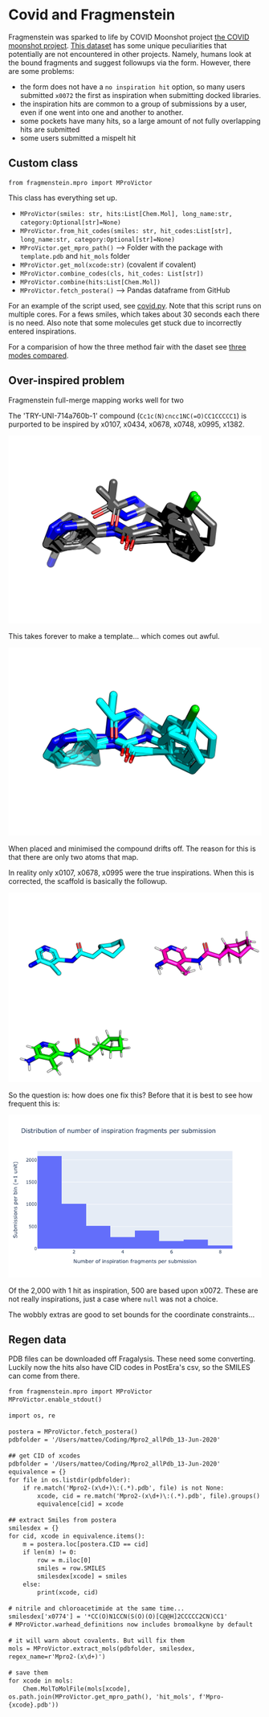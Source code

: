 # Covid and Fragmenstein

Fragmenstein was sparked to life by COVID Moonshot project [the COVID moonshot project](https://discuss.postera.ai/c/covid).
[This dataset](https://github.com/postera-ai/COVID_moonshot_submissions) has some unique peculiarities that potentially
are not encountered in other projects. Namely, humans look at the bound fragments and suggest followups via the form.
However, there are some problems:

* the form does not have a `no inspiration hit` option, so many users submitted `x0072` the first as inspiration when submitting docked libraries.
* the inspiration hits are common to a group of submissions by a user, even if one went into one and another to another.
* some pockets have many hits, so a large amount of not fully overlapping hits are submitted
* some users submitted a mispelt hit

## Custom class

    from fragmenstein.mpro import MProVictor
    
This class has everything set up.

* `MProVictor(smiles: str, hits:List[Chem.Mol], long_name:str, category:Optional[str]=None)`
* `MProVictor.from_hit_codes(smiles: str, hit_codes:List[str], long_name:str, category:Optional[str]=None)`
* `MProVictor.get_mpro_path()` --> Folder with the package with `template.pdb` and `hit_mols` folder
* `MProVictor.get_mol(xcode:str)` (covalent if covalent)
* `MProVictor.combine_codes(cls, hit_codes: List[str])`
* `MProVictor.combine(hits:List[Chem.Mol])`
* `MProVictor.fetch_postera()` --> Pandas dataframe from GitHub

For an example of the script used, see [covid.py](covid.py).
Note that this script runs on multiple cores. For a fews smiles, which takes about 30 seconds each there is no need.
Also note that some molecules get stuck due to incorrectly entered inspirations.

For a comparision of how the three method fair with the daset see [three modes compared](three_modes_compared.md).

## Over-inspired problem

Fragmenstein full-merge mapping works well for two

The 'TRY-UNI-714a760b-1' compound (`Cc1c(N)cncc1NC(=O)CC1CCCCC1`) is purported to be inspired by x0107, x0434, x0678, x0748, x0995, x1382.

![fragments](images/toomany_frag.png)

This takes forever to make a template... which comes out awful.

![fragments](images/toomany_follow.png)

When placed and minimised the compound drifts off. The reason for this is that there are only two atoms that map.

In reality only x0107, x0678, x0995 were the true inspirations. When this is corrected, the scaffold is basically the followup.

![fragments](images/toomany_perfect.png)

So the question is: how does one fix this?
Before that it is best to see how frequent this is:

![fragments](images/toomany_distro.png)

Of the 2,000 with 1 hit as inspiration, 500 are based upon x0072.
These are not really inspirations, just a case where `null` was not a choice.

The wobbly extras are good to set bounds for the coordinate constraints...

## Regen data

PDB files can be downloaded off Fragalysis. These need some converting.
Luckily now the hits also have CID codes in PostEra's csv, so the SMILES can come from there.

    from fragmenstein.mpro import MProVictor
    MProVictor.enable_stdout()
    
    import os, re
    
    postera = MProVictor.fetch_postera()
    pdbfolder = '/Users/matteo/Coding/Mpro2_allPdb_13-Jun-2020'
    
    ## get CID of xcodes
    pdbfolder = '/Users/matteo/Coding/Mpro2_allPdb_13-Jun-2020'
    equivalence = {} 
    for file in os.listdir(pdbfolder):
        if re.match('Mpro2-(x\d+)\:(.*).pdb', file) is not None:
            xcode, cid = re.match('Mpro2-(x\d+)\:(.*).pdb', file).groups()
            equivalence[cid] = xcode
            
    ## extract Smiles from postera
    smilesdex = {}   
    for cid, xcode in equivalence.items():
        m = postera.loc[postera.CID == cid]
        if len(m) != 0:
            row = m.iloc[0]
            smiles = row.SMILES
            smilesdex[xcode] = smiles
        else:
            print(xcode, cid)
            
    # nitrile and chloroacetimide at the same time...
    smilesdex['x0774'] = '*CC(O)N1CCN(S(O)(O)[C@@H]2CCCCC2CN)CC1'
    # MProVictor.warhead_definitions now includes bromoalkyne by default
    
    # it will warn about covalents. But will fix them
    mols = MProVictor.extract_mols(pdbfolder, smilesdex, regex_name=r'Mpro2-(x\d+)')
    
    # save them
    for xcode in mols:
        Chem.MolToMolFile(mols[xcode], os.path.join(MProVictor.get_mpro_path(), 'hit_mols', f'Mpro-{xcode}.pdb'))